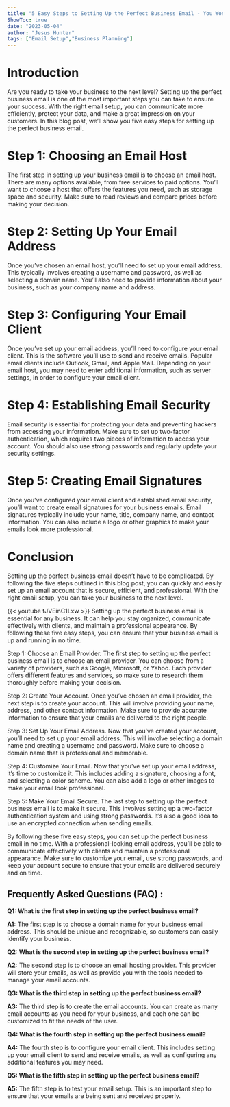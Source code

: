 ```yaml
---
title: "5 Easy Steps to Setting Up the Perfect Business Email - You Won't Believe #4!"
ShowToc: true 
date: "2023-05-04"
author: "Jesus Hunter" 
tags: ["Email Setup","Business Planning"]
---
```

# Introduction

Are you ready to take your business to the next level? Setting up the perfect business email is one of the most important steps you can take to ensure your success. With the right email setup, you can communicate more efficiently, protect your data, and make a great impression on your customers. In this blog post, we’ll show you five easy steps for setting up the perfect business email. 

# Step 1: Choosing an Email Host

The first step in setting up your business email is to choose an email host. There are many options available, from free services to paid options. You’ll want to choose a host that offers the features you need, such as storage space and security. Make sure to read reviews and compare prices before making your decision.

# Step 2: Setting Up Your Email Address

Once you’ve chosen an email host, you’ll need to set up your email address. This typically involves creating a username and password, as well as selecting a domain name. You’ll also need to provide information about your business, such as your company name and address.

# Step 3: Configuring Your Email Client

Once you’ve set up your email address, you’ll need to configure your email client. This is the software you’ll use to send and receive emails. Popular email clients include Outlook, Gmail, and Apple Mail. Depending on your email host, you may need to enter additional information, such as server settings, in order to configure your email client.

# Step 4: Establishing Email Security

Email security is essential for protecting your data and preventing hackers from accessing your information. Make sure to set up two-factor authentication, which requires two pieces of information to access your account. You should also use strong passwords and regularly update your security settings.

# Step 5: Creating Email Signatures

Once you’ve configured your email client and established email security, you’ll want to create email signatures for your business emails. Email signatures typically include your name, title, company name, and contact information. You can also include a logo or other graphics to make your emails look more professional.

# Conclusion

Setting up the perfect business email doesn’t have to be complicated. By following the five steps outlined in this blog post, you can quickly and easily set up an email account that is secure, efficient, and professional. With the right email setup, you can take your business to the next level.

{{< youtube tJVEinC1Lxw >}} 
Setting up the perfect business email is essential for any business. It can help you stay organized, communicate effectively with clients, and maintain a professional appearance. By following these five easy steps, you can ensure that your business email is up and running in no time.

Step 1: Choose an Email Provider. The first step to setting up the perfect business email is to choose an email provider. You can choose from a variety of providers, such as Google, Microsoft, or Yahoo. Each provider offers different features and services, so make sure to research them thoroughly before making your decision.

Step 2: Create Your Account. Once you’ve chosen an email provider, the next step is to create your account. This will involve providing your name, address, and other contact information. Make sure to provide accurate information to ensure that your emails are delivered to the right people.

Step 3: Set Up Your Email Address. Now that you’ve created your account, you’ll need to set up your email address. This will involve selecting a domain name and creating a username and password. Make sure to choose a domain name that is professional and memorable.

Step 4: Customize Your Email. Now that you’ve set up your email address, it’s time to customize it. This includes adding a signature, choosing a font, and selecting a color scheme. You can also add a logo or other images to make your email look professional.

Step 5: Make Your Email Secure. The last step to setting up the perfect business email is to make it secure. This involves setting up a two-factor authentication system and using strong passwords. It’s also a good idea to use an encrypted connection when sending emails.

By following these five easy steps, you can set up the perfect business email in no time. With a professional-looking email address, you’ll be able to communicate effectively with clients and maintain a professional appearance. Make sure to customize your email, use strong passwords, and keep your account secure to ensure that your emails are delivered securely and on time.

## Frequently Asked Questions (FAQ) :
**Q1: What is the first step in setting up the perfect business email?**

**A1:** The first step is to choose a domain name for your business email address. This should be unique and recognizable, so customers can easily identify your business.

**Q2: What is the second step in setting up the perfect business email?**

**A2:** The second step is to choose an email hosting provider. This provider will store your emails, as well as provide you with the tools needed to manage your email accounts.

**Q3: What is the third step in setting up the perfect business email?**

**A3:** The third step is to create the email accounts. You can create as many email accounts as you need for your business, and each one can be customized to fit the needs of the user.

**Q4: What is the fourth step in setting up the perfect business email?**

**A4:** The fourth step is to configure your email client. This includes setting up your email client to send and receive emails, as well as configuring any additional features you may need.

**Q5: What is the fifth step in setting up the perfect business email?**

**A5:** The fifth step is to test your email setup. This is an important step to ensure that your emails are being sent and received properly.





